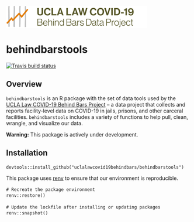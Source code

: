 [![logo](logo.svg)](https://uclacovidbehindbars.org/)

# behindbarstools

[![Travis build status](https://travis-ci.com/uclalawcovid19behindbars/behindbarstools.svg?branch=master)](https://travis-ci.com/uclalawcovid19behindbars/behindbarstools)

## Overview
`behindbarstools` is an R package with the set of data tools used by the [UCLA Law COVID-19 Behind Bars Project](https://uclacovidbehindbars.org/) – a data project that collects and reports facility-level data on COVID-19 in jails, prisons, and other carceral facilities. `behindbarstools` includes a variety of functions to help pull, clean, wrangle, and visualize our data. 

**Warning:** This package is actively under development. 

## Installation 
```
devtools::install_github("uclalawcovid19behindbars/behindbarstools")
```

This package uses [renv](https://rstudio.github.io/renv/) to ensure that our environment is reproducible. 
```
# Recreate the package environment 
renv::restore()

# Update the lockfile after installing or updating packages 
renv::snapshot()
```
